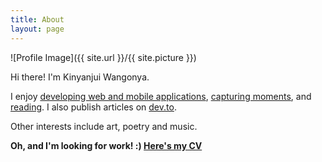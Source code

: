 ```yaml
---
title: About
layout: page
---
```


![Profile Image]({{ site.url }}/{{ site.picture }})

Hi there! I'm Kinyanjui Wangonya. 

I enjoy <a href="https://github.com/wang0nya" target="_blank">developing web and mobile applications</a>, <a href="https://500px.com/wangonya" target="_blank">capturing moments</a>, 
and <a href="https://www.goodreads.com/wangonya" target="_blank">reading</a>. I also publish articles on <a href="https://dev.to/wangonya" target="_blank">dev.to</a>.

Other interests include art, poetry and music.

**Oh, and I'm looking for work! :) <a href="https://drive.google.com/file/d/1bffzK6MLmJLJfFOkwHr1Ds-H14ZV0Kky/view?usp=sharing" target="_blank"> Here's my CV </a>**
